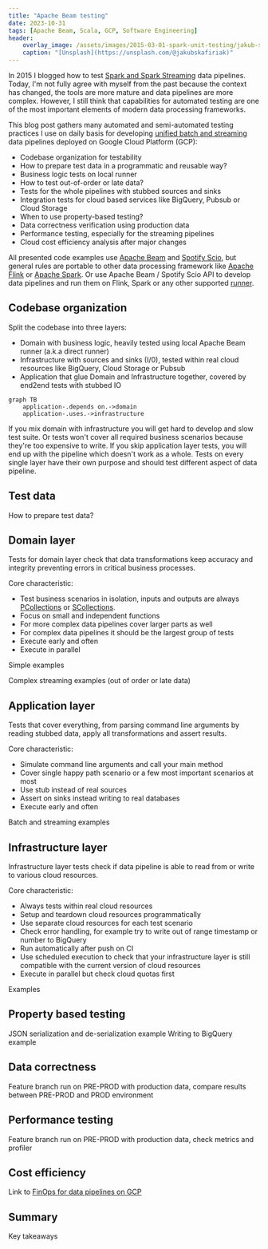 ```yaml
---
title: "Apache Beam testing"
date: 2023-10-31
tags: [Apache Beam, Scala, GCP, Software Engineering]
header:
    overlay_image: /assets/images/2015-03-01-spark-unit-testing/jakub-skafiriak-AljDaiCbCVY-unsplash.webp
    caption: "[Unsplash](https://unsplash.com/@jakubskafiriak)"
---
```


In 2015 I blogged how to test [Spark and Spark Streaming](/blog/2015/03/01/spark-unit-testing/) data pipelines.
Today, I'm not fully agree with myself from the past because the context has changed, the tools are more mature and data pipelines are more complex.
However, I still think that capabilities for automated testing are one of the most important elements of modern data processing frameworks.

This blog post gathers many automated and semi-automated testing practices I use on daily basis for developing [unified batch and streaming](/blog/2023/09/27/unified-batch-streaming/) data pipelines deployed on Google Cloud Platform (GCP):

* Codebase organization for testability
* How to prepare test data in a programmatic and reusable way?
* Business logic tests on local runner
* How to test out-of-order or late data?
* Tests for the whole pipelines with stubbed sources and sinks
* Integration tests for cloud based services like BigQuery, Pubsub or Cloud Storage
* When to use property-based testing?
* Data correctness verification using production data
* Performance testing, especially for the streaming pipelines
* Cloud cost efficiency analysis after major changes

All presented code examples use [Apache Beam](https://github.com/apache/beam) and [Spotify Scio](https://github.com/spotify/scio), but general rules are portable to other data processing framework like [Apache Flink](https://flink.apache.org) or [Apache Spark](https://flink.apache.org).
Or use Apache Beam / Spotify Scio API to develop data pipelines and run them on Flink, Spark or any other supported [runner](https://beam.apache.org/documentation/runners/capability-matrix/).

## Codebase organization

Split the codebase into three layers:

* Domain with business logic, heavily tested using local Apache Beam runner (a.k.a direct runner)
* Infrastructure with sources and sinks (I/0), tested within real cloud resources like BigQuery, Cloud Storage or Pubsub
* Application that glue Domain and Infrastructure together, covered by end2end tests with stubbed IO

```mermaid
graph TB
    application-.depends on.->domain
    application-.uses.->infrastructure
```

If you mix domain with infrastructure you will get hard to develop and slow test suite.
Or tests won't cover all required business scenarios because they're too expensive to write.
If you skip application layer tests, you will end up with the pipeline which doesn't work as a whole.
Tests on every single layer have their own purpose and should test different aspect of data pipeline.

## Test data

How to prepare test data?

## Domain layer

Tests for domain layer check that data transformations keep accuracy and integrity preventing errors in critical business processes.

Core characteristic:

* Test business scenarios in isolation, inputs and outputs are always [PCollections](https://beam.apache.org/documentation/programming-guide/#pcollections) or [SCollections](https://spotify.github.io/scio/api/com/spotify/scio/values/SCollection.html).
* Focus on small and independent functions
* For more complex data pipelines cover larger parts as well
* For complex data pipelines it should be the largest group of tests
* Execute early and often
* Execute in parallel

Simple examples

Complex streaming examples (out of order or late data)

## Application layer

Tests that cover everything, from parsing command line arguments by reading stubbed data, apply all transformations and assert results.

Core characteristic:

* Simulate command line arguments and call your main method
* Cover single happy path scenario or a few most important scenarios at most
* Use stub instead of real sources
* Assert on sinks instead writing to real databases
* Execute early and often

Batch and streaming examples

## Infrastructure layer

Infrastructure layer tests check if data pipeline is able to read from or write to various cloud resources.

Core characteristic:

* Always tests within real cloud resources
* Setup and teardown cloud resources programmatically
* Use separate cloud resources for each test scenario
* Check error handling, for example try to write out of range timestamp or number to BigQuery
* Run automatically after push on CI
* Use scheduled execution to check that your infrastructure layer is still compatible with the current version of cloud resources
* Execute in parallel but check cloud quotas first

Examples

## Property based testing

JSON serialization and de-serialization example
Writing to BigQuery example

## Data correctness

Feature branch run on PRE-PROD with production data, compare results between PRE-PROD and PROD environment

## Performance testing

Feature branch run on PRE-PROD with production data, check metrics and profiler

## Cost efficiency

Link to [FinOps for data pipelines on GCP](https://mkuthan.github.io/blog/2022/04/02/gcp-finops/)

## Summary

Key takeaways
